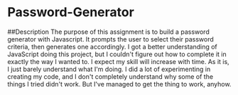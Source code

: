 # Password-Generator

##Description
The purpose of this assignment is to build a password generator with Javascript.
It prompts the user to select their password criteria, then generates one accordingly.
I got a better understanding of JavaScript doing this project, but I couldn't figure out how to complete it in exactly the way I wanted to. I expect my skill will increase with time. As it is, I just barely understand what I'm doing. I did a lot of experimenting in creating my code, and I don't completely understand why some of the things I tried didn't work. But I've managed to get the thing to work, anyhow.